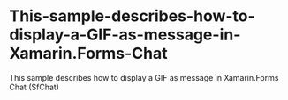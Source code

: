 # This-sample-describes-how-to-display-a-GIF-as-message-in-Xamarin.Forms-Chat
This sample describes how to display a GIF as message in Xamarin.Forms Chat (SfChat)
